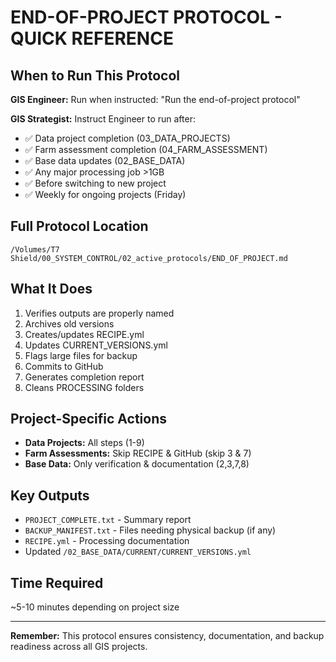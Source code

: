 # END-OF-PROJECT PROTOCOL - QUICK REFERENCE

## When to Run This Protocol

**GIS Engineer:** Run when instructed: "Run the end-of-project protocol"

**GIS Strategist:** Instruct Engineer to run after:
- ✅ Data project completion (03_DATA_PROJECTS)
- ✅ Farm assessment completion (04_FARM_ASSESSMENT)  
- ✅ Base data updates (02_BASE_DATA)
- ✅ Any major processing job >1GB
- ✅ Before switching to new project
- ✅ Weekly for ongoing projects (Friday)

## Full Protocol Location
`/Volumes/T7 Shield/00_SYSTEM_CONTROL/02_active_protocols/END_OF_PROJECT.md`

## What It Does
1. Verifies outputs are properly named
2. Archives old versions
3. Creates/updates RECIPE.yml
4. Updates CURRENT_VERSIONS.yml
5. Flags large files for backup
6. Commits to GitHub
7. Generates completion report
8. Cleans PROCESSING folders

## Project-Specific Actions
- **Data Projects:** All steps (1-9)
- **Farm Assessments:** Skip RECIPE & GitHub (skip 3 & 7)
- **Base Data:** Only verification & documentation (2,3,7,8)

## Key Outputs
- `PROJECT_COMPLETE.txt` - Summary report
- `BACKUP_MANIFEST.txt` - Files needing physical backup (if any)
- `RECIPE.yml` - Processing documentation
- Updated `/02_BASE_DATA/CURRENT/CURRENT_VERSIONS.yml`

## Time Required
~5-10 minutes depending on project size

---
**Remember:** This protocol ensures consistency, documentation, and backup readiness across all GIS projects.
